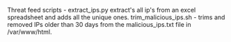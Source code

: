 Threat feed scripts - extract_ips.py extract's all ip's from an excel spreadsheet and adds all the unique ones.
trim_malicious_ips.sh - trims and removed IPs older than 30 days from the malicious_ips.txt file in /var/www/html.
